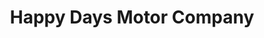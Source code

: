 ---
title: "Happy Days Motor Company"
url: /albuquerque/happy-days-motor-company/
shop: Autohaus
---